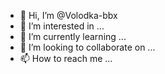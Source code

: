 - 👋 Hi, I’m @Volodka-bbx
- 👀 I’m interested in ...
- 🌱 I’m currently learning ...
- 💞️ I’m looking to collaborate on ...
- 📫 How to reach me ...

<!---
Volodka-bbx/Volodka-bbx is a ✨ special ✨ repository because its `README.md` (this file) appears on your GitHub profile.
You can click the Preview link to take a look at your changes.
--->
